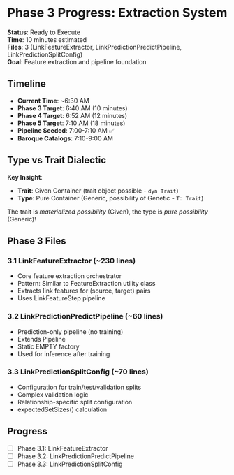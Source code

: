 # Phase 3 Progress: Extraction System

**Status**: Ready to Execute  
**Time**: 10 minutes estimated  
**Files**: 3 (LinkFeatureExtractor, LinkPredictionPredictPipeline, LinkPredictionSplitConfig)  
**Goal**: Feature extraction and pipeline foundation

## Timeline

- **Current Time**: ~6:30 AM
- **Phase 3 Target**: 6:40 AM (10 minutes)
- **Phase 4 Target**: 6:52 AM (12 minutes)
- **Phase 5 Target**: 7:10 AM (18 minutes)
- **Pipeline Seeded**: 7:00-7:10 AM ✅
- **Baroque Catalogs**: 7:10-9:00 AM

## Type vs Trait Dialectic

**Key Insight**:

- **Trait**: Given Container (trait object possible - `dyn Trait`)
- **Type**: Pure Container (Generic, possibility of Genetic - `T: Trait`)

The trait is _materialized possibility_ (Given), the type is _pure possibility_ (Generic)!

## Phase 3 Files

### 3.1 LinkFeatureExtractor (~230 lines)

- Core feature extraction orchestrator
- Pattern: Similar to FeatureExtraction utility class
- Extracts link features for (source, target) pairs
- Uses LinkFeatureStep pipeline

### 3.2 LinkPredictionPredictPipeline (~60 lines)

- Prediction-only pipeline (no training)
- Extends Pipeline<LinkFeatureStep>
- Static EMPTY factory
- Used for inference after training

### 3.3 LinkPredictionSplitConfig (~70 lines)

- Configuration for train/test/validation splits
- Complex validation logic
- Relationship-specific split configuration
- expectedSetSizes() calculation

## Progress

- [ ] Phase 3.1: LinkFeatureExtractor
- [ ] Phase 3.2: LinkPredictionPredictPipeline
- [ ] Phase 3.3: LinkPredictionSplitConfig

